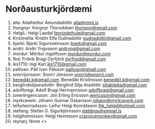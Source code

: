 # Norðausturkjördæmi

1.  alla: Aðalheiður Ámundadóttir <alla@immi.is>
2.  thorgnyr: Þórgnýr Thoroddsen <thorgnyr@gmail.com>
3.  HelgiL: Helgi Laxdal <fenrizdethule@gmail.com>
4.  Kristinelfa: Kristín Elfa Guðnadóttir <gudnadottir@gmail.com>
5.  bjarki: Bjarki Sigursveinsson <bjarki@gmail.com>
6.  andri: Andri Yngvason <andryng@gmail.com>
7.  mordur: Mörður Ingólfsson <mordur@mordur.com>
8.  fbd: Friðrik Bragi Dýrfjörð <dyrfjord@gmail.com>
9.  iks1710: Ingi Karl <iks1710@gmail.com>
10. pallivan: Páll Ivan Pálsson <pallivan@gmail.com>
11. snorrijonsson: Snorri Jónsson <snorrij@snorrij.com>
12. benedikt.k@gmail.com: Benedikt Kristinsson <benedikt.k@gmail.com>
13. berglindsiljaaradottir: Berglind Silja Aradóttir <siljableika@gmail.com>
14. adolfbragi: Adolf Bragi Hermannsson <adolfbragi@gmail.com>
15. jonerlingericsson: Jón Erling Ericsson <jeericsson@gmail.com>
16. myrkraverk: Jóhann Gunnar Óskarsson <johann@myrkraverk.com>
17. leifurkonradsson: Leifur Helgi Konráðsson <lhk_helgi@hotmail.com>
18. stefang: Stefán G. Sigurbjörnsson <stebbigu@simnet.is>
19. helgiheimisson: Helgi Heimisson <crazyicemonkey@gmail.com>
20. reynarj: None <>
